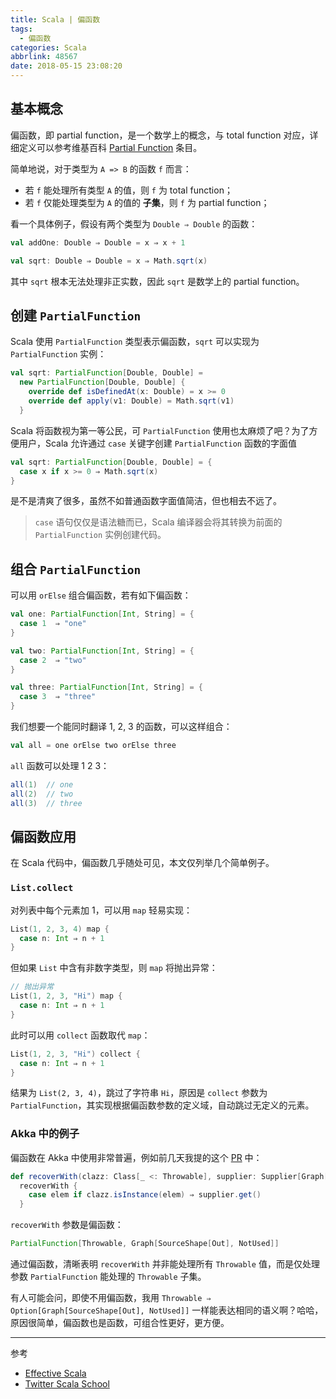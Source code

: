```yaml
---
title: Scala | 偏函数
tags:
  - 偏函数
categories: Scala
abbrlink: 48567
date: 2018-05-15 23:08:20
---
```


## 基本概念

偏函数，即 partial function，是一个数学上的概念，与 total function 对应，详细定义可以参考维基百科 [Partial Function](https://en.wikipedia.org/wiki/Partial_function) 条目。

简单地说，对于类型为 `A => B` 的函数 `f` 而言：

* 若 `f` 能处理所有类型 `A` 的值，则 `f` 为 total function；
* 若 `f` 仅能处理类型为 `A` 的值的 **子集**，则 `f` 为 partial function；

<!-- more -->

看一个具体例子，假设有两个类型为 `Double ⇒ Double` 的函数：

```Scala
val addOne: Double ⇒ Double = x ⇒ x + 1

val sqrt: Double ⇒ Double = x ⇒ Math.sqrt(x)
```

其中 `sqrt` 根本无法处理非正实数，因此 `sqrt` 是数学上的 partial function。

## 创建 `PartialFunction`

Scala 使用 `PartialFunction` 类型表示偏函数，`sqrt` 可以实现为 `PartialFunction` 实例：

```Scala
val sqrt: PartialFunction[Double, Double] =
  new PartialFunction[Double, Double] {
    override def isDefinedAt(x: Double) = x >= 0
    override def apply(v1: Double) = Math.sqrt(v1)
  }
```

Scala 将函数视为第一等公民，可 `PartialFunction` 使用也太麻烦了吧？为了方便用户，Scala 允许通过 `case` 关键字创建 `PartialFunction` 函数的字面值

```Scala
val sqrt: PartialFunction[Double, Double] = {
  case x if x >= 0 ⇒ Math.sqrt(x)
}
```

是不是清爽了很多，虽然不如普通函数字面值简洁，但也相去不远了。

>`case` 语句仅仅是语法糖而已，Scala 编译器会将其转换为前面的 `PartialFunction` 实例创建代码。

## 组合 `PartialFunction`

可以用 `orElse` 组合偏函数，若有如下偏函数：

```Scala
val one: PartialFunction[Int, String] = {
  case 1  ⇒ "one"
}

val two: PartialFunction[Int, String] = {
  case 2  ⇒ "two"
}

val three: PartialFunction[Int, String] = {
  case 3  ⇒ "three"
}
```

我们想要一个能同时翻译 1, 2, 3 的函数，可以这样组合：

```Scala
val all = one orElse two orElse three
```

`all` 函数可以处理 1 2 3：

```Scala
all(1)  // one
all(2)  // two
all(3)  // three
```

## 偏函数应用

在 Scala 代码中，偏函数几乎随处可见，本文仅列举几个简单例子。

### `List.collect`

对列表中每个元素加 1，可以用 `map` 轻易实现：

```Scala
List(1, 2, 3, 4) map {
  case n: Int ⇒ n + 1
}
```

但如果 `List` 中含有非数字类型，则 `map` 将抛出异常：

```Scala
// 抛出异常
List(1, 2, 3, "Hi") map {
  case n: Int ⇒ n + 1
}
```

此时可以用 `collect` 函数取代 `map`：

```Scala
List(1, 2, 3, "Hi") collect {
  case n: Int ⇒ n + 1
}
```

结果为 `List(2, 3, 4)`，跳过了字符串 `Hi`，原因是 `collect` 参数为 `PartialFunction`，其实现根据偏函数参数的定义域，自动跳过无定义的元素。

### Akka 中的例子

偏函数在 Akka 中使用非常普遍，例如前几天我提的这个 [PR](https://github.com/akka/akka/pull/25036/files) 中：

```Scala
def recoverWith(clazz: Class[_ <: Throwable], supplier: Supplier[Graph[SourceShape[Out], NotUsed]]): javadsl.Flow[In, Out, Mat] =
  recoverWith {
    case elem if clazz.isInstance(elem) ⇒ supplier.get()
  }
```

`recoverWith` 参数是偏函数：

```Scala
PartialFunction[Throwable, Graph[SourceShape[Out], NotUsed]]
```

通过偏函数，清晰表明 `recoverWith` 并非能处理所有 `Throwable` 值，而是仅处理参数 `PartialFunction` 能处理的 `Throwable` 子集。

有人可能会问，即使不用偏函数，我用 `Throwable ⇒ Option[Graph[SourceShape[Out], NotUsed]]` 一样能表达相同的语义啊？哈哈，原因很简单，偏函数也是函数，可组合性更好，更方便。

---

参考

* [Effective Scala](http://twitter.github.io/effectivescala/#Functional%20programming-Partial%20functions)
* [Twitter Scala School](https://twitter.github.io/scala_school/zh_cn/pattern-matching-and-functional-composition.html)